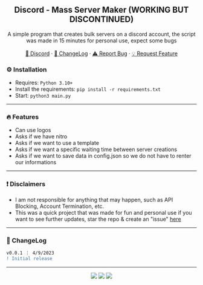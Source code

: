 <div align="center">
  <kbd>
  <a href="https://github.com/sexfrance/Mass-Server-Maker">
  </a>
  </kbd>
  
  <h2 align="center">Discord - Mass Server Maker (WORKING BUT DISCONTINUED)</h2>
  <p align="center">
    A simple program that creates bulk servers on a discord account, the script was made in 15 minutes for personal use, expect some bugs
    <br />
    <br />
    <a href="https://discord.gg/bestnitro">💬 Discord</a>
    ·
    <a href="https://github.com/sexfrance/Mass-Server-Maker#-changelog">📜 ChangeLog</a>
    ·
    <a href="https://github.com/sexfrance/Mass-Server-Maker/issues">⚠️ Report Bug</a>
    ·
    <a href="https://github.com/sexfrance/Mass-Server-Maker/issues">💡 Request Feature</a>
  </p>
</div>

### ⚙️ Installation

- Requires: `Python 3.10+`
- Install the requirements: `pip install -r requirements.txt`
- Start: `python3 main.py`

---

### 🔥 Features
- Can use logos
- Asks if we have nitro
- Asks if we want to use a template
- Asks if we want a specific waiting time between server creations
- Asks if we want to save data in config.json so we do not have to renter our informations


---


### ❗ Disclaimers

- I am not responsible for anything that may happen, such as API Blocking, Account Termination, etc.
- This was a quick project that was made for fun and personal use if you want to see further updates, star the repo & create an "issue" [here](https://github.com/sexfrance/mass-server-make/issues/new/choose)

---

### 📜 ChangeLog

```diff
v0.0.1 ⋮ 4/9/2023
! Initial release
```

---

<p align="center">
  <img src="https://img.shields.io/github/license/sexfrance/Mass-Server-Maker.svg?style=for-the-badge&labelColor=black&color=f429ff&logo=IOTA"/>
  <img src="https://img.shields.io/github/stars/sexfrance/Mass-Server-Maker.svg?style=for-the-badge&labelColor=black&color=f429ff&logo=IOTA"/>
  <img src="https://img.shields.io/github/languages/top/sexfrance/Mass-Server-Maker.svg?style=for-the-badge&labelColor=black&color=f429ff&logo=python"/>
</p>
